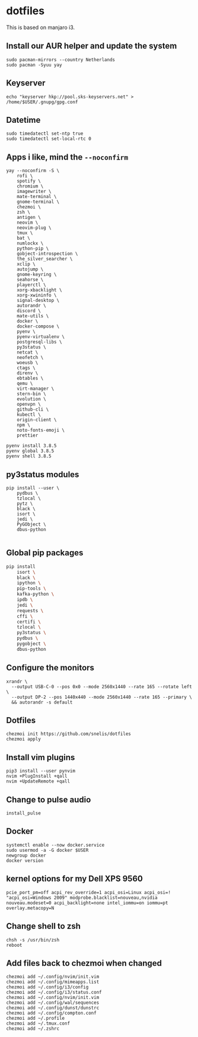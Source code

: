 # dotfiles

This is based on manjaro i3.

## Install our AUR helper and update the system
```
sudo pacman-mirrors --country Netherlands
sudo pacman -Syuu yay
```

## Keyserver
```
echo "keyserver hkp://pool.sks-keyservers.net" > /home/$USER/.gnupg/gpg.conf
```

## Datetime
```
sudo timedatectl set-ntp true
sudo timedatectl set-local-rtc 0
```

## Apps i like, mind the `--noconfirm`
```
yay --noconfirm -S \
    rofi \
    spotify \
    chromium \
    imagewriter \
    mate-terminal \
    gnome-terminal \
    chezmoi \
    zsh \
    antigen \
    neovim \
    neovim-plug \
    tmux \
    bat \
    numlockx \
    python-pip \
    gobject-introspection \
    the_silver_searcher \
    xclip \
    autojump \
    gnome-keyring \
    seahorse \
    playerctl \
    xorg-xbacklight \
    xorg-xwininfo \
    signal-desktop \
    autorandr \
    discord \
    mate-utils \
    docker \
    docker-compose \
    pyenv \
    pyenv-virtualenv \
    postgresql-libs \
    py3status \
    netcat \
    neofetch \
    woeusb \
    ctags \
    direnv \
    ebtables \
    qemu \
    virt-manager \
    stern-bin \
    evolution \
    openvpn \
    github-cli \
    kubectl \
    origin-client \
    npm \ 
    noto-fonts-emoji \
    prettier
```

```
pyenv install 3.8.5
pyenv global 3.8.5
pyenv shell 3.8.5
```

## py3status modules
```
pip install --user \
    pydbus \
    tzlocal \
    pytz \
    black \
    isort \
    jedi \
    PyGObject \
    dbus-python


```
## Global pip packages

```bash
pip install 
    isort \
    black \
    ipython \
    pip-tools \
    kafka-python \
    ipdb \
    jedi \
    requests \
    cffi \
    certifi \
    tzlocal \
    py3status \
    pydbus \
    pygobject \
    dbus-python
```



## Configure the monitors
```
xrandr \
  --output USB-C-0 --pos 0x0 --mode 2560x1440 --rate 165 --rotate left \
  --output DP-2 --pos 1440x440 --mode 2560x1440 --rate 165 --primary \
  && autorandr -s default
```

## Dotfiles
```
chezmoi init https://github.com/snelis/dotfiles
chezmoi apply
```

## Install vim plugins
```
pip3 install --user pynvim
nvim +PlugInstall +qall
nvim +UpdateRemote +qall
```

## Change to pulse audio
```
install_pulse
```

## Docker

```
systemctl enable --now docker.service
sudo usermod -a -G docker $USER
newgroup docker
docker version
```

## kernel options for my Dell XPS 9560
```
pcie_port_pm=off acpi_rev_override=1 acpi_osi=Linux acpi_osi=! "acpi_osi=Windows 2009" modprobe.blacklist=nouveau,nvidia nouveau.modeset=0 acpi_backlight=none intel_iommu=on iommu=pt overlay.metacopy=N
```

## Change shell to zsh
```
chsh -s /usr/bin/zsh
reboot
```

## Add files back to chezmoi when changed
```
chezmoi add ~/.config/nvim/init.vim
chezmoi add ~/.config/mimeapps.list
chezmoi add ~/.config/i3/config
chezmoi add ~/.config/i3/status.conf
chezmoi add ~/.config/nvim/init.vim
chezmoi add ~/.config/wal/sequences
chezmoi add ~/.config/dunst/dunstrc
chezmoi add ~/.config/compton.conf
chezmoi add ~/.profile
chezmoi add ~/.tmux.conf
chezmoi add ~/.zshrc
```

